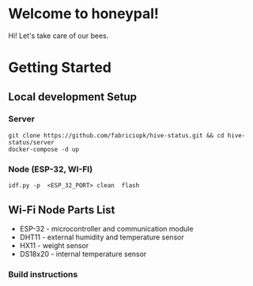 
# Welcome to honeypal!

Hi! Let's take care of our bees.


# Getting Started

## Local development Setup
### Server

    git clone https://github.com/fabriciopk/hive-status.git && cd hive-status/server
    docker-compose -d up

### Node (ESP-32, WI-FI)

    idf.py -p  <ESP_32_PORT> clean  flash
  
## Wi-Fi Node Parts List

 - ESP-32 - microcontroller and communication module
 - DHT11 - external humidity and temperature sensor
 - HX11 - weight sensor
 - DS18x20 - internal temperature sensor

### Build instructions


